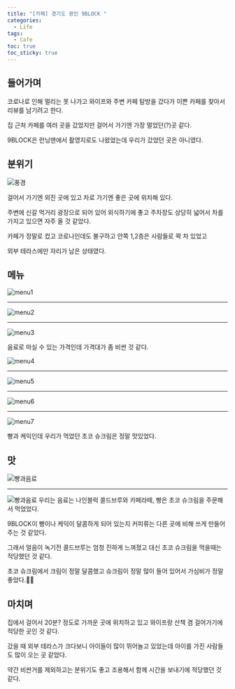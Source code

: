 ```yaml
---
title: "[카페] 경기도 용인 9BLOCK "
categories:
  - Life
tags:
  - Cafe
toc: true
toc_sticky: true  
---
```


## 들어가며
코로나로 인해 멀리는 못 나가고 와이프와 주변 카페 탐방을 갔다가 이쁜 카페를 찾아서 리뷰를 남기려고 한다.

집 근처 카페를 여러 곳을 갔었지만 걸어서 가기엔 가장 멀었던(?)곳 같다.

9BLOCK은 런닝맨에서 촬영지로도 나왔었는데 우리가 갔었던 곳은 아니였다.

## 분위기

![풍경](/assets/images/life/9block/30504.jpg)

걸어서 가기엔 외진 곳에 있고 차로 가기엔 좋은 곳에 위치해 있다.

주변에 신갈 먹거리 광장으로 되어 있어 외식하기에 좋고 주차장도 상당히 넓어서 차를 가지고 있으면 자주 올 것 같았다.

카페가 정말로 컸고 코로나인데도 불구하고 안쪽 1,2층은 사람들로 꽉 차 있었고 

외부 테라스에만 자리가 남은 상태였다.

## 메뉴

![menu1](/assets/images/life/9block/30509.jpg)
- - -

![menu2](/assets/images/life/9block/30510.jpg)
- - -

![menu3](/assets/images/life/9block/30511.jpg)

음료로 마실 수 있는 가격인데 가격대가 좀 비싼 것 같다.

![menu4](/assets/images/life/9block/30512.jpg)
- - -

![menu5](/assets/images/life/9block/30513.jpg)
- - -
 
![menu6](/assets/images/life/9block/30514.jpg)
- - -

![menu7](/assets/images/life/9block/30515.jpg)

빵과 케익인데 우리가 먹었던 초코 슈크림은 정말 맛있었다.

## 맛
![빵과음료](/assets/images/life/9block/30506.jpg)
- - -

![빵과음료](/assets/images/life/9block/30508.jpg)
우리는 음료는 나인블럭 콜드브루와 카페라떼, 빵은 초코 슈크림을 주문해서 먹었었다.
 
9BLOCK이 빵이나 케익이 달콤하게 되어 있는지 커피류는 다른 곳에 비해 쓰게 만들어주는 것 같았다.

그래서 얼음이 녹기전 콜드브루는 엄청 진하게 느껴졌고 대신 초코 슈크림을 먹을때는 적당했던 것 같다.

초코 슈크림에서 크림이 정말 달콤했고 슈크림이 정말 많이 들어 있어서 가심비가 정말 좋았다.👍🏽
  

## 마치며
집에서 걸어서 20분? 정도로 가까운 곳에 위치하고 있고 와이프랑 산책 겸 걸어가기에 적당한 곳인 것 같다.

갔을 때 외부 테라스가 크다보니 아이들이 많이 뛰어놀고 있었는데 아이를 가진 사람들도 많이 오는 곳 같았다.

약간 비싼거를 제외하고는 분위기도 좋고 조용해서 함께 시간을 보내기에 적당했던 것 같다.

